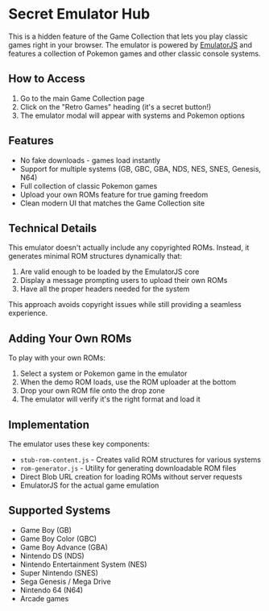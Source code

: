 # Secret Emulator Hub

This is a hidden feature of the Game Collection that lets you play classic games right in your browser. The emulator is powered by [EmulatorJS](https://emulatorjs.org/) and features a collection of Pokemon games and other classic console systems.

## How to Access

1. Go to the main Game Collection page
2. Click on the "Retro Games" heading (it's a secret button!)
3. The emulator modal will appear with systems and Pokemon options

## Features

- No fake downloads - games load instantly
- Support for multiple systems (GB, GBC, GBA, NDS, NES, SNES, Genesis, N64)
- Full collection of classic Pokemon games
- Upload your own ROMs feature for true gaming freedom
- Clean modern UI that matches the Game Collection site

## Technical Details

This emulator doesn't actually include any copyrighted ROMs. Instead, it generates minimal ROM structures dynamically that:

1. Are valid enough to be loaded by the EmulatorJS core
2. Display a message prompting users to upload their own ROMs
3. Have all the proper headers needed for the system

This approach avoids copyright issues while still providing a seamless experience.

## Adding Your Own ROMs

To play with your own ROMs:

1. Select a system or Pokemon game in the emulator
2. When the demo ROM loads, use the ROM uploader at the bottom
3. Drop your own ROM file onto the drop zone
4. The emulator will verify it's the right format and load it

## Implementation

The emulator uses these key components:

- `stub-rom-content.js` - Creates valid ROM structures for various systems
- `rom-generator.js` - Utility for generating downloadable ROM files
- Direct Blob URL creation for loading ROMs without server requests
- EmulatorJS for the actual game emulation

## Supported Systems

- Game Boy (GB)
- Game Boy Color (GBC) 
- Game Boy Advance (GBA)
- Nintendo DS (NDS)
- Nintendo Entertainment System (NES)
- Super Nintendo (SNES)
- Sega Genesis / Mega Drive
- Nintendo 64 (N64)
- Arcade games 